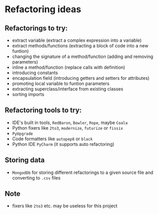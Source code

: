 # Refactoring ideas

## Refactorings to try:
 - extract variable (extract a complex expression into a variable)
 - extract methods/functions (extracting a block of code into a new funtion)
 - changing the signature of a method/function (adding and removing parameters)
 - inline a method/function (replace calls with definition)
 - introducing constants
 - encapsulation field (introducing getters and setters for attributes)
 - promoting local variable to funtion parameters
 - extracting superclass/interface from existing classes
 - sorting imports

## Refactoring tools to try:
 - IDE's built in tools, `RedBaron`, `Bowler`, `Rope`, maybe `Coala`
 - Python fixers like `2to3`, `modernize`, `futurize` or `fissix`
 - `PyUpgrade`
 - Code formatters like `autopep8` or `black`
 - Python IDE `PyCharm` (it supports auto refactoring)

## Storing data
 - `MongodDb` for storing different refactorings to a given source file and converting to `.csv` files

## Note
 - fixers like `2to3` etc. may be useless for this project